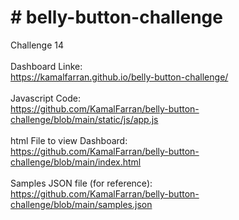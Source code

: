 # # belly-button-challenge
Challenge 14<br>
<br>
Dashboard Linke:<br>
https://kamalfarran.github.io/belly-button-challenge/<br>
<br>
Javascript Code:<br>
https://github.com/KamalFarran/belly-button-challenge/blob/main/static/js/app.js<br>
<br>
html File to view Dashboard:<br>
https://github.com/KamalFarran/belly-button-challenge/blob/main/index.html<br>
<br>
Samples JSON file (for reference):<br>
https://github.com/KamalFarran/belly-button-challenge/blob/main/samples.json<br>
